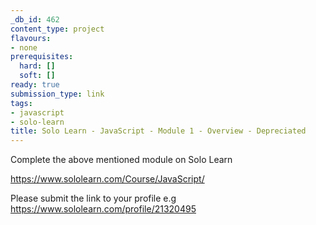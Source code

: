 ```yaml
---
_db_id: 462
content_type: project
flavours:
- none
prerequisites:
  hard: []
  soft: []
ready: true
submission_type: link
tags:
- javascript
- solo-learn
title: Solo Learn - JavaScript - Module 1 - Overview - Depreciated
---
```


Complete the above mentioned module on Solo Learn

https://www.sololearn.com/Course/JavaScript/

Please submit the link to your profile e.g https://www.sololearn.com/profile/21320495